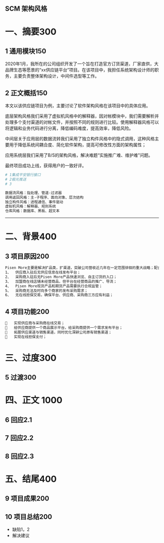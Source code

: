 ## SCM 架构风格

# 一、摘要300

## 1 通用模块150

2020年1月，我所在的公司组织开发了一个旨在打造官方订货渠道，厂家直供，大品牌生态等愿景的“xx供应链平台”项目。在该项目中，我担任系统架构设计师的职务，主要负责整体架构设计，中间件选型等工作。



## 2 正文概括150

本文以该供应链项目为例，主要讨论了软件架构风格在该项目中的具体应用。

底层架构风格我们采用了虚拟机风格中的解释器，因对帐模块中，我们需要解析并处理多个支付渠道的对帐文件，并按照不同的规则进行比较。使用解释器风格可以将逻辑和业务代码进行分离，降低编码难度，提高效率，降低风险。



中间层关于应用层的数据流转我们采用了独立构件风格中的隐式调用，这种风格主要用于降低系统间耦合度、简化软件架构，提高可修改性方面的架构属性；

应用系统层我们采用了B/S的架构风格，解决难题“实施推广难、维护难”问题。

最终项目成功上线，获得用户的一致好评。



```bash
# 1集成平安银行接口
# 2极光推送
# 3

```

```bash
数据流风格：指处理、管道-过滤器
调用返回风格：主-子程序、面向对象、层次结构
独立构件风格：进程通信、事件驱动
虚拟机风格：解释器、规则系统
仓库风格：数据库、黑板、超文本
```








---

# 二、背景400

## 3 项目原因200

```bash
Pisen More主要是解决扩品类，扩渠道，突破公司营收近几年在一定范围徘徊的重大战略；配合公司Pisen More战略的实施，方便Pisen More品牌快速招商，承载供应商、采购商，以及深耕优化后的公司原有渠道商家在线交易，深层次推广公司平台内所有商品，增加商品推广效率、曝光率，特搭建符合公司渠道深耕管理、供应商和采购商新增引入的Pisen More供应链平台，以辅助解决Pisen More品牌的运营管理难题：
1、	供应商入驻后无供应信息在线发布平台；
2、	采购商入驻后无Pisen More产品快速浏览、自主订货的入口；
3、	加盟商在线店铺未经营商品，但平台在经营商品的推广、导流；
4、	Pisen More现货产品和期货产品需要执行合规监管；
5、	采购商无法及时向多个商家的发布采购需求；
6、	无在线担保交易，确保平台、供应商、采购商三方应有利益；

```

## 4 项目功能200

```bash
	实现供应商与采购商在线交易；
	给供应商提供一个商品展示平台，给采购商提供一个需求发布平台；
	拓展供应渠道与销售渠道，同时优化深耕公司原有销售渠道；
	实现在线担保支付；
```





# 三、过度300

## 5 过渡300



# 四、正文 1000

## 6 回应2.1

## 7 回应2.2

## 8 回应2.3



# 五、结尾400

## 9 项目成果200



## 10 项目总结200

- 缺陷1，2
- 解决建议
